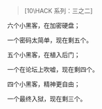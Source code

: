 > [10\HACK 系列：三之二]

六个小黑客，在加密硬盘；

一个密码太简单，现在剩五个。

五个小黑客，在植入后门；

一个在论坛上吹嘘，现在剩四个。

四个小黑客，精神更自由；

一个最终入狱，现在剩三个。